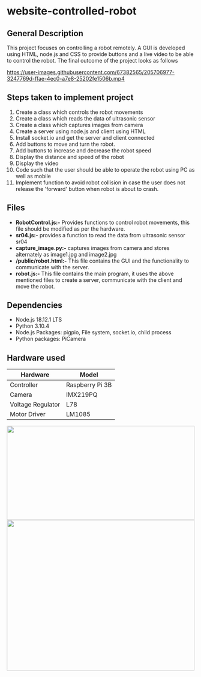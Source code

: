# website-controlled-robot

## General Description
This project focuses on controlling a robot remotely. A GUI is developed using HTML, node.js and CSS to provide buttons and a live video to be able to control the robot. The final outcome of the project looks as follows

https://user-images.githubusercontent.com/67382565/205706977-3247769d-ffae-4ec0-a7e8-25202fe1506b.mp4

## Steps taken to implement project

1. Create a class which controls the robot movements
2. Create a class which reads the data of ultrasonic sensor
3. Create a class which captures images from camera
4. Create a server using node.js and client using HTML
5. Install socket.io and get the server and client connected
6. Add buttons to move and turn the robot.
7. Add buttons to increase and decrease the robot speed
8. Display the distance and speed of the robot
9. Display the video
10. Code such that the user should be able to operate the robot using PC as well as mobile
11. Implement function to avoid robot collision in case the user does not release the 'forward' button when robot is about to crash.
   
## Files
* **RobotControl.js:-** Provides functions to control robot movements, this file should be modified as per the hardware.
* **sr04.js:-** provides a function to read the data from ultrasonic sensor sr04
* **capture_image.py:-** captures images from camera and stores alternately as image1.jpg and image2.jpg
* **/public/robot.html:-** This file contains the GUI and the functionality to communicate with the server.
* **robot.js:-** This file contains the main program, it uses the above mentioned files to create a server, communicate with the client and move the robot.

## Dependencies
* Node.js 18.12.1 LTS
* Python 3.10.4
* Node.js Packages: pigpio, File system, socket.io, child process 
* Python packages: PiCamera
  
## Hardware used

| Hardware   | Model    |
| --------  | ----------- |
| Controller | Raspberry Pi 3B |
| Camera    |  IMX219PQ |
|Voltage Regulator | L78|
|Motor Driver | LM1085|

<img src="https://user-images.githubusercontent.com/67382565/205725548-d4a39d1b-7bde-4eed-89fe-93642a073fbf.jpg" width="500" height="250" />
<img src="https://user-images.githubusercontent.com/67382565/205725902-9d5c12e7-4d52-4a96-b56e-17b78267b75c.jpg" width="500" height="400" />


